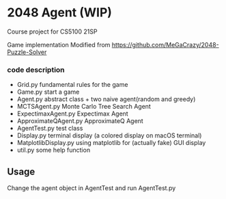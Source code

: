 # 2048 Agent (WIP)

Course project for CS5100 21SP

Game implementation Modified from https://github.com/MeGaCrazy/2048-Puzzle-Solver

### code description
- Grid.py fundamental rules for the game
- Game.py start a game
- Agent.py abstract class + two naive agent(random and greedy)
- MCTSAgent.py Monte Carlo Tree Search Agent
- ExpectimaxAgent.py Expectimax Agent
- ApproximateQAgent.py ApproximateQ Agent
- AgentTest.py test class
- Display.py terminal display (a colored display on macOS terminal)
- MatplotlibDisplay.py using matplotlib for (actually fake) GUI display
- util.py some help function


## Usage
Change the agent object in AgentTest and run AgentTest.py